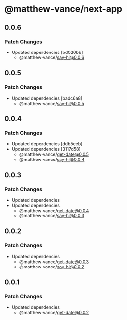 # @matthew-vance/next-app

## 0.0.6

### Patch Changes

- Updated dependencies [bd020bb]
  - @matthew-vance/say-hi@0.0.6

## 0.0.5

### Patch Changes

- Updated dependencies [badc6a8]
  - @matthew-vance/say-hi@0.0.5

## 0.0.4

### Patch Changes

- Updated dependencies [ddb5eeb]
- Updated dependencies [3117d58]
  - @matthew-vance/get-date@0.0.5
  - @matthew-vance/say-hi@0.0.4

## 0.0.3

### Patch Changes

- Updated dependencies
- Updated dependencies
  - @matthew-vance/get-date@0.0.4
  - @matthew-vance/say-hi@0.0.3

## 0.0.2

### Patch Changes

- Updated dependencies
  - @matthew-vance/get-date@0.0.3
  - @matthew-vance/say-hi@0.0.2

## 0.0.1

### Patch Changes

- Updated dependencies
  - @matthew-vance/get-date@0.0.2
